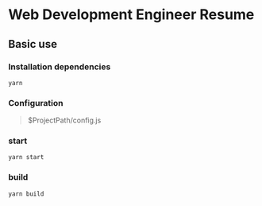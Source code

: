 # Web Development Engineer Resume

## Basic use

### Installation dependencies
```console
yarn
```

### Configuration
 
> $ProjectPath/config.js


### start
```console
yarn start 
```

### build
```console
yarn build 
```





